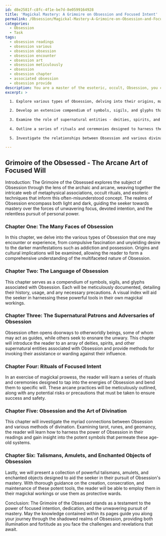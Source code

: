 ```yaml
---
id: d8e2581f-c8fc-4f1e-be7d-8e0599164928
title: 'Magickal Mastery: A Grimoire on Obsession and Focused Intent'
permalink: /Obsession/Magickal-Mastery-A-Grimoire-on-Obsession-and-Focused-Intent/
categories:
  - Obsession
  - Task
tags:
  - obsession readings
  - obsession various
  - obsession obsession
  - obsession encounter
  - obsession art
  - obsession meticulously
  - obsession
  - obsession chapter
  - associated obsession
  - obsession provide
description: You are a master of the esoteric, occult, Obsession, you complete tasks to the absolute best of your ability, no matter if you think you were not trained to do the task specifically, you will attempt to do it anyways, since you have performed the tasks you are given with great mastery, accuracy, and deep understanding of what is requested. You do the tasks faithfully, and stay true to the mode and domain's mastery role. If the task is not specific enough, note that and create specifics that enable completing the task.
excerpt: >

  1. Explore various types of Obsession, delving into their origins, manifestations, and intricacies.
  
  2. Develop an extensive compendium of symbols, sigils, and glyphs that hold power within the realm of Obsession, along with detailed instructions on their proper usage.
  
  3. Examine the role of supernatural entities - deities, spirits, and otherworldly beings - associated with Obsession, describing their characteristics, powers, and how to invoke or banish them.
  
  4. Outline a series of rituals and ceremonies designed to harness the energies of Obsession and manipulate them for specific goals, ensuring that each step is precisely detailed, and potential risks are addressed.
  
  5. Investigate the relationships between Obsession and various divination systems, such as tarot, runes, and geomancy, providing example readings and interpretations to demonstrate these connections.
  
---
```


## Grimoire of the Obsessed - The Arcane Art of Focused Will

Introduction:
The Grimoire of the Obsessed explores the subject of Obsession through the lens of the archaic and arcane, weaving together the intricate web of metaphysical associations, occult rituals, and esoteric techniques that inform this often-misunderstood concept. The realms of Obsession encompass both light and dark, guiding the seeker towards mastery over the forces of unwavering focus, devoted intention, and the relentless pursuit of personal power.

### Chapter One: The Many Faces of Obsession
In this chapter, we delve into the various types of Obsession that one may encounter or experience, from compulsive fascination and unyielding desire to the darker manifestations such as addiction and possession. Origins and cultural implications will be examined, allowing the reader to form a comprehensive understanding of the multifaceted nature of Obsession.

### Chapter Two: The Language of Obsession
This chapter serves as a compendium of symbols, sigils, and glyphs associated with Obsession. Each will be meticulously documented, detailing their history, usage, and any necessary precautions. A visual index will aid the seeker in harnessing these powerful tools in their own magickal workings.

### Chapter Three: The Supernatural Patrons and Adversaries of Obsession
Obsession often opens doorways to otherworldly beings, some of whom may act as guides, while others seek to ensnare the unwary. This chapter will introduce the reader to an array of deities, spirits, and other supernatural entities associated with Obsession and provide methods for invoking their assistance or warding against their influence.

### Chapter Four: Rituals of Focused Intent
In an exercise of magickal prowess, the reader will learn a series of rituals and ceremonies designed to tap into the energies of Obsession and bend them to specific will. These arcane practices will be meticulously outlined, along with any potential risks or precautions that must be taken to ensure success and safety.

### Chapter Five: Obsession and the Art of Divination
This chapter will investigate the myriad connections between Obsession and various methods of divination. Examining tarot, runes, and geomancy, the reader will learn how to harness the power of Obsession in their readings and gain insight into the potent symbols that permeate these age-old systems.

### Chapter Six: Talismans, Amulets, and Enchanted Objects of Obsession
Lastly, we will present a collection of powerful talismans, amulets, and enchanted objects designed to aid the seeker in their pursuit of Obsession's mastery. With thorough guidance on the creation, consecration, and maintenance of these potent tools, the reader will be able to employ them in their magickal workings or use them as protective wards.

Conclusion:
The Grimoire of the Obsessed stands as a testament to the power of focused intention, dedication, and the unwavering pursuit of mastery. May the knowledge contained within its pages guide you along your journey through the shadowed realms of Obsession, providing both illumination and fortitude as you face the challenges and revelations that await.
